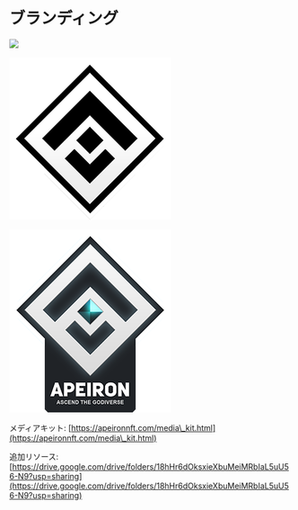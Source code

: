 # ブランディング

![](../.gitbook/assets/image.png)

![](<../.gitbook/assets/image (28).png>)

![](<../.gitbook/assets/image (51).png>)

メディアキット: [https://apeironnft.com/media\_kit.html](https://apeironnft.com/media\_kit.html)

追加リソース: [https://drive.google.com/drive/folders/18hHr6dOksxieXbuMeiMRbIaL5uU56-N9?usp=sharing](https://drive.google.com/drive/folders/18hHr6dOksxieXbuMeiMRbIaL5uU56-N9?usp=sharing)
